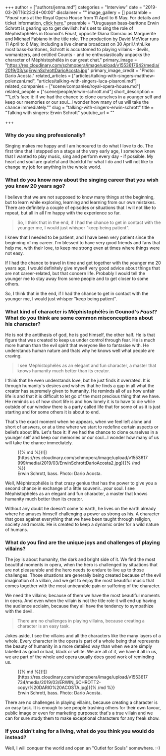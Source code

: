 +++
author = ["authors/jenna.md"]
categories = "Interview"
date = "2019-03-26T16:23:24+00:00"
disclaimer = ""
image_gallery = []
postamble = "_Faust_ runs at the Royal Opera House from 11 April to 6 May. For details and ticket information, [click here](https://www.roh.org.uk/productions/faust-by-david-mcvicar)."
preamble = "Uruguayan bass-baritone Erwin Schrott is gearing up to get devilish: he's set to sing the role of Méphistophélès in Gounod's _Faust_, opposite Diana Damrau as Marguerite and Michael Fabiano in the title role. The production by David McVicar runs 11 April to 6 May, including a live cinema broadcast on 30 April.\n\nLike most bass-baritones, Schrott is accustomed to playing villains - devils, womanizers, and entitled Counts - and he enthusiastically unpacks the character of Méphistophélès in our great chat."
primary_image = "https://res.cloudinary.com/schmopera/image/upload/v1553617642/media/2019/03/sqErwinSchrottDarioAcosta.jpg"
primary_image_credit = "Photo: Dario Acosta."
related_articles = ["articles/talking-with-singers-matthew-polenzani.md", "articles/talking-with-singers-luca-pisaroni.md"]
related_companies = ["scene/companies/royal-opera-house.md"]
related_people = ["scene/people/erwin-schrott.md"]
short_description = "\"Let's face it: if we had the chance to clone ourselves in a younger self and keep our memories or our soul…I wonder how many of us will take the chance immediately.\""
slug = "talking-with-singers-erwin-schrott"
title = "Talking with singers: Erwin Schrott"
youtube_url = ""

+++
### Why do you sing professionally?

Singing makes me happy and I am honoured to do what I love to do. The first time that I stepped on a stage at the very early age, I somehow knew that I wanted to play music, sing and perform every day - if possible. My heart and soul are grateful and thankful for what I do and I will not like to change my job for anything in the whole world.

### What do you know now about the singing career that you wish you knew 20 years ago?

I believe that we are not supposed to know many things at the beginning, but to learn while exploring, learning and learning from our own mistakes. There are definitely a couple of episodes or situations that I will not like to repeat, but all in all I'm happy with the experience so far.

>So, I think that in the end, if I had the chance to get in contact with the younger me, I would just whisper "keep being patient".

I knew that I needed to be patient, and I have been very patient since the beginning of my career. I'm blessed to have very good friends and fans that help me, with their love, to keep me strong even at times where things were not easy.

If I had the chance to travel in time and get together with the younger me 20 years ago, I would definitely give myself very good advice about things that are not career-related, but that concern life. Probably I would tell the younger me to stay away from some people and to get closer to some others.

So, I think that in the end, if I had the chance to get in contact with the younger me, I would just whisper "keep being patient".

### What kind of character is Méphistophélès in Gounod's _Faust_? What do you think are some common misconceptions about his character?

He is not the antithesis of god, he is god himself, the other half. He is that figure that was created to keep us under control through fear. He is much more human than the evil spirit that everyone like to fantasise with. He understands human nature and thats why he knows well what people are craving.

> I see Méphistophélès as an elegant and fun character, a master that knows humanity much better than its creator.

I think that he even understands love, but he just finds it overrated. It is through humanity's desires and wishes that he finds a gap in all what the creator has supremely given to humanity. He reminds all of us how unfair life is and that it is difficult to let go of the most precious thing that we have. He reminds us of how short life is and how lonely it is to have to die while outside of our window there is a party called life that for some of us it is just starting and for some others it is about to end.

That's the exact moment when he appears, when we feel left alone and short of answers, or at a time where we start to redefine certain aspects or beliefs about life. Let's face it: if we had the chance to clone ourselves in a younger self and keep our memories or our soul…I wonder how many of us will take the chance immediately.

<figure data-type="image">{{% md %}}![](https://res.cloudinary.com/schmopera/image/upload/v1553617999/media/2019/03/ErwinSchrottDarioAcosta2.jpg){{% /md %}}

<figcaption>Erwin Schrott, bass. Photo: Dario Acosta.</figcaption>

</figure>

Well, Méphistophélès is that crazy genius that has the power to give you a second chance in exchange of a little souvenir...your soul. I see Méphistophélès as an elegant and fun character, a master that knows humanity much better than its creator.

Without any doubt he doesn't come to earth, he lives on the earth already where he amuses himself challenging a power as strong as his. A character that goes against everything that we have been taught through religion, society and morals. He is created to keep a dynamic order for a wild nature of humans.

### What do you find are the unique joys and challenges of playing villains?

The joy is about humanity, the dark and bright side of it. We find the most beautiful moments in opera, when the hero is challenged by situations that are not pleasurable and the hero needs to endure to live up to those challenges. Those situations are generally being created because of the evil imagination of a villain, and we get to enjoy the most beautiful music that comes together with the most unbearable pain or suffering of the character.

We need the villains; because of them we have the most beautiful moments in opera. And even when the villain is not the title role it will end up having the audience acclaim, because they all have the tendency to sympathize with the devil.

> There are no challenges in playing villains, because creating a character is an easy task.

Jokes aside, I see the villains and all the characters like the many layers of a whole. Every character in the opera is part of a whole being that represents the beauty of humanity in a more detailed way than when we are simply labelled as good or bad, black or white. We are all of it, we have it all in us, we are part of the whole and opera usually does good work of reminding us.

<figure data-type="image">{{% md %}}![](https://res.cloudinary.com/schmopera/image/upload/v1553617734/media/2019/03/ERWIN_SCHROTT2-copyr%20DARIO%20ACOSTA.jpg){{% /md %}}

<figcaption>Erwin Schrott, bass. Photo: Dario Acosta.</figcaption>

</figure>

There are no challenges in playing villains, because creating a character is an easy task. It is enough to see people trashing others for their own favour, public image or even for marketing purposes: that's a true villain and we can for sure study them to make exceptional characters for any freak show.

### If you didn't sing for a living, what do you think you would do instead?

Well, I will conquer the world and open an "Outlet for Souls" somewhere. :-)